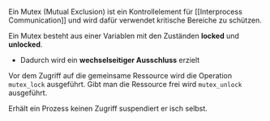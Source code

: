 Ein Mutex (Mutual Exclusion) ist ein Kontrollelement für [[Interprocess Communication]] und wird dafür verwendet kritische Bereiche zu schützen.

Ein Mutex besteht aus einer Variablen mit den Zuständen **locked** und **unlocked**. 
- Dadurch wird ein **wechselseitiger Ausschluss** erzielt 

Vor dem Zugriff auf die gemeinsame Ressource wird die Operation `mutex_lock` ausgeführt.
Gibt man die Ressource frei wird `mutex_unlock` ausgeführt.

Erhält ein Prozess keinen Zugriff suspendiert er isch selbst.
